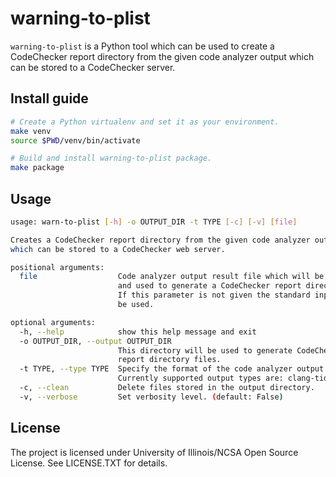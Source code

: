 # warning-to-plist
`warning-to-plist` is a Python tool which can be used to create a CodeChecker
report directory from the given code analyzer output which can be stored to
a CodeChecker server.

## Install guide
```sh
# Create a Python virtualenv and set it as your environment.
make venv
source $PWD/venv/bin/activate

# Build and install warning-to-plist package.
make package
```

## Usage
```sh
usage: warn-to-plist [-h] -o OUTPUT_DIR -t TYPE [-c] [-v] [file]

Creates a CodeChecker report directory from the given code analyzer output
which can be stored to a CodeChecker web server.

positional arguments:
  file                  Code analyzer output result file which will be parsed
                        and used to generate a CodeChecker report directory.
                        If this parameter is not given the standard input will
                        be used.

optional arguments:
  -h, --help            show this help message and exit
  -o OUTPUT_DIR, --output OUTPUT_DIR
                        This directory will be used to generate CodeChecker
                        report directory files.
  -t TYPE, --type TYPE  Specify the format of the code analyzer output.
                        Currently supported output types are: clang-tidy.
  -c, --clean           Delete files stored in the output directory.
  -v, --verbose         Set verbosity level. (default: False)
```

## License

The project is licensed under University of Illinois/NCSA Open Source License.
See LICENSE.TXT for details.